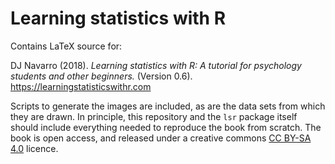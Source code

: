 # Learning statistics with R

Contains LaTeX source for:

DJ Navarro (2018). *Learning statistics with R: A tutorial for psychology students and other beginners.* (Version 0.6). https://learningstatisticswithr.com

Scripts to generate the images are included, as are the data sets from which they are drawn. In principle, this repository and the `lsr` package itself should include everything needed to reproduce the book from scratch. The book is open access, and released under a creative commons [CC BY-SA 4.0](https://creativecommons.org/licenses/by-sa/4.0/) licence.
